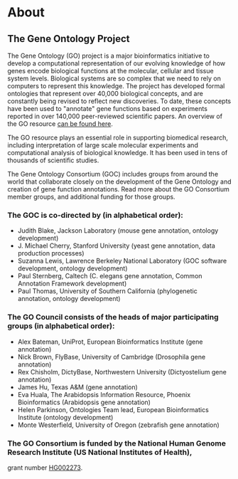 <!--The links to many of the names are broken, so I did not link any.  All need to be reviewed.-->

# About
## The Gene Ontology Project

The Gene Ontology (GO) project is a major bioinformatics initiative to develop a computational representation of our 
evolving knowledge of how genes encode biological functions at the molecular, cellular and tissue system levels. 
Biological systems are so complex that we need to rely on computers to represent this knowledge. The project has 
developed formal ontologies that represent over 40,000 biological concepts, and are constantly being revised to 
reflect new discoveries. To date, these concepts have been used to "annotate" gene functions based on experiments 
reported in over 140,000 peer-reviewed scientific papers. An overview of the GO resource [can be found here](IntroductiontoGOResource.md
).

The GO resource plays an essential role in supporting biomedical research, including interpretation of large scale 
molecular experiments and computational analysis of biological knowledge. It has been used in tens of thousands of 
scientific studies.

The Gene Ontology Consortium (GOC) includes groups from around the world that collaborate closely on the development 
of the Gene Ontology and creation of gene function annotations. Read more about the GO Consortium member groups, and 
additional funding for those groups.
### The GOC is co-directed by (in alphabetical order):

 * Judith Blake, Jackson Laboratory (mouse gene annotation, ontology development)
 * J. Michael Cherry, Stanford University (yeast gene annotation, data production processes)
 * Suzanna Lewis, Lawrence Berkeley National Laboratory (GOC software development, ontology development)
 * Paul Sternberg, Caltech (C. elegans gene annotation, Common Annotation Framework development)
 * Paul Thomas, University of Southern California (phylogenetic annotation, ontology development)

### The GO Council consists of the heads of major participating groups (in alphabetical order):

 * Alex Bateman, UniProt, European Bioinformatics Institute (gene annotation)
 * Nick Brown, FlyBase, University of Cambridge (Drosophila gene annotation)
 * Rex Chisholm, DictyBase, Northwestern University (Dictyostelium gene annotation)
 * James Hu, Texas A&M (gene annotation)
 * Eva Huala, The Arabidopsis Information Resource, Phoenix Bioinformatics (Arabidopsis gene annotation)
 * Helen Parkinson, Ontologies Team lead, European Bioinformatics Institute (ontology development)
 * Monte Westerfield, University of Oregon (zebrafish gene annotation)

### The GO Consortium is funded by the National Human Genome Research Institute (US National Institutes of Health), 
grant number [HG002273](https://projectreporter.nih.gov/project_info_details.cfm?aid=9209989).
